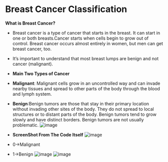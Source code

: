 # Breast Cancer Classification 
**What is Breast Cancer?**
- Breast cancer is a type of cancer that starts in the breast. It can start in one or both breasts.Cancer starts when cells begin to grow out of control. Breast cancer occurs almost entirely in women, but men can get breast cancer, too.

- It’s important to understand that most breast lumps are benign and not cancer (malignant). 
- **Main Two Types of Cancer**
- **Malignant**: Malignant cells grow in an uncontrolled way and can invade nearby tissues and spread to other parts of the body through the blood and lymph system.
- **Benign**:Benign tumors are those that stay in their primary location without invading other sites of the body. They do not spread to local structures or to distant parts of the body. Benign tumors tend to grow slowly and have distinct borders. Benign tumors are not usually problematic.
![image](https://user-images.githubusercontent.com/74020844/216238055-4a546d32-44e2-49d2-ba62-03a4983806bb.png)
- **ScreenShot From The Code Itself**
  ![image](https://user-images.githubusercontent.com/74020844/216238766-86391b2f-d857-4c1c-8adc-576dd22717f2.png)
- 0->Malignant
- 1->Benign
  ![image](https://user-images.githubusercontent.com/74020844/216238882-5c520234-87c0-498d-ae9d-c66e815190a5.png)
  ![image](https://user-images.githubusercontent.com/74020844/216239085-f4b99b2d-8db3-4ef0-ad87-06b183eb1ca6.png)

 


